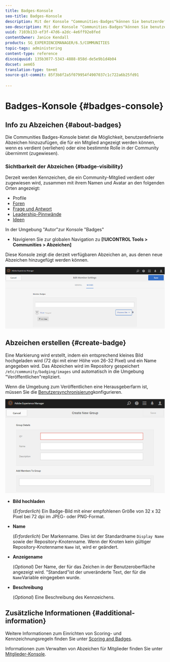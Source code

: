 ```yaml
---
title: Badges-Konsole
seo-title: Badges-Konsole
description: Mit der Konsole "Communities-Badges"können Sie benutzerdefinierte Abzeichen hinzufügen, die Mitgliedern angezeigt werden können, wenn sie eine bestimmte Rolle in der Community übernehmen (zugewiesen)
seo-description: Mit der Konsole "Communities-Badges"können Sie benutzerdefinierte Abzeichen hinzufügen, die Mitgliedern angezeigt werden können, wenn sie eine bestimmte Rolle in der Community übernehmen (zugewiesen)
uuid: 7103b133-ef3f-47d6-a2dc-4e6ff92e8fed
contentOwner: Janice Kendall
products: SG_EXPERIENCEMANAGER/6.5/COMMUNITIES
topic-tags: administering
content-type: reference
discoiquuid: 135b3077-5343-4888-858d-de5e9b1d4b04
docset: aem65
translation-type: tm+mt
source-git-commit: 85f3b8f2a5f079954f4907037c1c722a6b25fd91

---
```



# Badges-Konsole {#badges-console}

## Info zu Abzeichen {#about-badges}

Die Communities Badges-Konsole bietet die Möglichkeit, benutzerdefinierte Abzeichen hinzuzufügen, die für ein Mitglied angezeigt werden können, wenn es verdient (verliehen) oder eine bestimmte Rolle in der Community übernimmt (zugewiesen).

### Sichtbarkeit der Abzeichen {#badge-visibility}

Derzeit werden Kennzeichen, die ein Community-Mitglied verdient oder zugewiesen wird, zusammen mit ihrem Namen und Avatar an den folgenden Orten angezeigt:

* Profile
* [Foren](/help/communities/forum.md)
* [Frage und Antwort](/help/communities/working-with-qna.md)
* [Leadership-Pinnwände](/help/communities/enabling-leaderboard.md)
* [Ideen](/help/communities/ideation-feature.md)

In der Umgebung &quot;Autor&quot;zur Konsole &quot;Badges&quot;

* Navigieren Sie zur globalen Navigation zu **[!UICONTROL Tools > Communities > Abzeichen]**

Diese Konsole zeigt die derzeit verfügbaren Abzeichen an, aus denen neue Abzeichen hinzugefügt werden können.

![chlimage_1-123](assets/chlimage_1-123.png)

## Abzeichen erstellen {#create-badge}

Eine Markierung wird erstellt, indem ein entsprechend kleines Bild hochgeladen wird (72 dpi mit einer Höhe von 26-32 Pixel) und ein Name angegeben wird. Das Abzeichen wird im Repository gespeichert `/etc/community/badging/images` und automatisch in die Umgebung &quot;Veröffentlichen&quot;repliziert.

Wenn die Umgebung zum Veröffentlichen eine Herausgeberfarm ist, müssen Sie die [Benutzersynchronisierung](/help/communities/sync.md)konfigurieren.

![chlimage_1-124](assets/chlimage_1-124.png)

* **Bild hochladen**

   (*Erforderlich*) Ein Badge-Bild mit einer empfohlenen Größe von 32 x 32 Pixel bei 72 dpi im JPEG- oder PNG-Format.

* **Name**

   (*Erforderlich*) Der Markenname. Dies ist der Standardname `Display Name` sowie der Repository-Knotenname. Wenn der Knoten kein gültiger Repository-Knotenname `Name` ist, wird er geändert.

* **Anzeigename**

   (*Optional*) Der Name, der für das Zeichen in der Benutzeroberfläche angezeigt wird. &quot;Standard&quot;ist der unveränderte Text, der für die `Name`Variable eingegeben wurde.

* **Beschreibung**

   (*Optional*) Eine Beschreibung des Kennzeichens.

## Zusätzliche Informationen {#additional-information}

Weitere Informationen zum Einrichten von Scoring- und Kennzeichnungsregeln finden Sie unter [Scoring and Badges](/help/communities/implementing-scoring.md).

Informationen zum Verwalten von Abzeichen für Mitglieder finden Sie unter [Mitglieder-Konsole](/help/communities/members.md).

